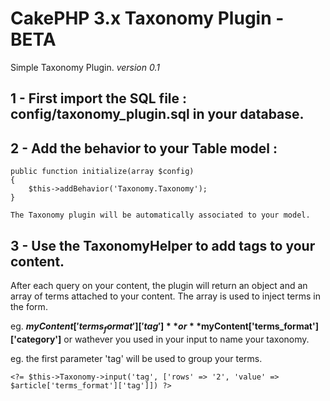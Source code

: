 # CakePHP 3.x Taxonomy Plugin - BETA

Simple Taxonomy Plugin.
*version 0.1*

## 1 - First import the SQL file : config/taxonomy_plugin.sql in your database.

## 2 - Add the behavior to your Table model :

	public function initialize(array $config)
	{
        $this->addBehavior('Taxonomy.Taxonomy');
    }

    The Taxonomy plugin will be automatically associated to your model.

## 3 - Use the TaxonomyHelper to add tags to your content.

After each query on your content, the plugin will return an object and an array of terms attached to your content.
The array is used to inject terms in the form.

eg. **$myContent['terms_format']['tag']** or **$myContent['terms_format']['category']** or wathever you used in your input to name your taxonomy.

eg. the first parameter 'tag' will be used to group your terms.

	<?= $this->Taxonomy->input('tag', ['rows' => '2', 'value' => $article['terms_format']['tag']]) ?>